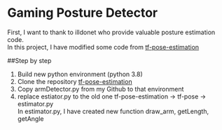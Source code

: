 # Gaming Posture Detector
First, I want to thank to illdonet who provide valuable posture estimation code.<br>
In this project, I have modified some code from [tf-pose-estimation](https://github.com/gsethi2409/tf-pose-estimation)

##Step by step
1. Build new python environment (python 3.8)
3. Clone the repository [tf-pose-estimation](https://github.com/gsethi2409/tf-pose-estimation)
4. Copy armDetector.py from my Github to that environment
5. replace estiator.py to the old one tf-pose-estimation -> tf-pose -> estimator.py\
In estimator.py, I have created new function draw_arm, getLength, getAngle
